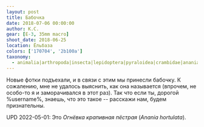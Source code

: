 ```yaml
---
layout: post
title: Бабочка
date: 2018-07-06 00:00:00
author: К.С.
gear: [E-3, 35mm macro]
shoot_date: 2018-06-25
location: Ёльбаза
colors: ['170704', '2b100a']
taxonomy:
  - animalia|arthropoda|insecta|lepidoptera|pyraloidea|crambidae|anania|anania hortulata
---
```

Новые фотки подъехали, и в связи с этим мы принесли бабочку. К сожалению, мне не удалось выяснить, как она называется (впрочем, не особо-то я и заморачивался в этот раз). Так что если ты, дорогой %username%, знаешь, что это такое -- расскажи нам, будем признательны.

UPD 2022-05-01: Это _Огнёвка крапивная пёстрая_ (_Anania hortulata_).
